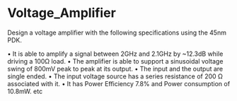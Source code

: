 # Voltage_Amplifier
Design a voltage amplifier with the following specifications using the 45nm PDK.

 • It is able to amplify a signal between 2GHz and 2.1GHz by ~12.3dB while driving a 100Ω
 load.
 • The amplifier is able to support a sinusoidal voltage swing of 800mV peak to peak at its output.
 • The input and the output are single ended.
 • The input voltage source has a series resistance of 200 Ω associated with it.
 • It has Power Efficiency 7.8% and Power consumption of 10.8mW.
 etc
